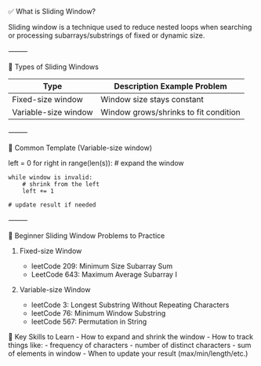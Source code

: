 ✅ What is Sliding Window?

Sliding window is a technique used to reduce nested loops when searching or processing subarrays/substrings of fixed or dynamic size.

⸻

🧱 Types of Sliding Windows

|Type|	Description	Example Problem|
| -------- | ------- |
|Fixed-size window|Window size stays constant|	Max sum of subarray of size k|
|Variable-size window|	Window grows/shrinks to fit condition|	Longest substring without repeating chars


⸻

🔧 Common Template (Variable-size window)

left = 0
for right in range(len(s)):
    # expand the window

    while window is invalid:
        # shrink from the left
        left += 1

    # update result if needed
⸻

🧪 Beginner Sliding Window Problems to Practice

1. Fixed-size Window 
   - leetCode 209: Minimum Size Subarray Sum 
   - LeetCode 643: Maximum Average Subarray I

2. Variable-size Window
   - leetCode 3: Longest Substring Without Repeating Characters
   - leetCode 76: Minimum Window Substring
   - leetCode 567: Permutation in String


🧠 Key Skills to Learn
    - How to expand and shrink the window
    - How to track things like:
    - frequency of characters
    - number of distinct characters
    - sum of elements in window
    - When to update your result (max/min/length/etc.)

